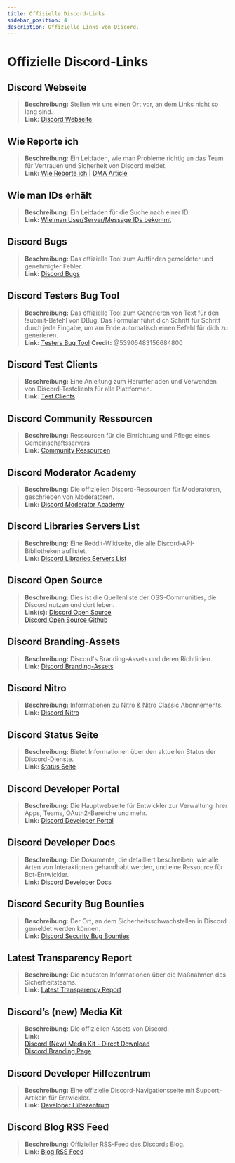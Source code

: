 ```yaml
---
title: Offizielle Discord-Links
sidebar_position: 4
description: Offizielle Links von Discord.
---
```


# Offizielle Discord-Links

## **Discord Webseite**

> **Beschreibung:** Stellen wir uns einen Ort vor, an dem Links nicht so lang sind.   <br/>
**Link:** [Discord Webseite](https://dis.gd/)

## **Wie Reporte ich**

> **Beschreibung:** Ein Leitfaden, wie man Probleme richtig an das Team für Vertrauen und Sicherheit von Discord meldet.   <br/>
**Link:**  [Wie Reporte ich](https://dis.gd/howtoreport) | [DMA Article](https://discord.com/moderation/360058643194-104:-How-to-Report-Content-to-Discord)

## **Wie man IDs erhält** 
> **Beschreibung:** Ein Leitfaden für die Suche nach einer ID.   <br/>
**Link:**  [Wie man User/Server/Message IDs bekommt](https://dis.gd/findmyid)

## **Discord Bugs**

> **Beschreibung:**  Das offizielle Tool zum Auffinden gemeldeter und genehmigter Fehler.   <br/>
**Link:** [Discord Bugs](https://bugs.discord.com/)

## **Discord Testers Bug Tool**

> **Beschreibung:** Das offizielle Tool zum Generieren von Text für den !submit-Befehl von DBug. Das Formular führt dich Schritt für Schritt durch jede Eingabe, um am Ende automatisch einen Befehl für dich zu generieren.   <br/>
**Link:** [Testers Bug Tool](https://dis.gd/bug-tool)
**Credit:** @53905483156684800

## **Discord Test Clients**

> **Beschreibung:** Eine Anleitung zum Herunterladen und Verwenden von Discord-Testclients für alle Plattformen.   <br/>
**Link:** [Test Clients](https://support.discord.com/hc/en-us/articles/360035675191-Discord-Testing-Clients)

## **Discord Community Ressourcen**

> **Beschreibung:** Ressourcen für die Einrichtung und Pflege eines Gemeinschaftsservers <br/>
**Link:** [Community Ressourcen](https://discord.com/community) <br/>

## **Discord Moderator Academy**

> **Beschreibung:** Die offiziellen Discord-Ressourcen für Moderatoren, geschrieben von Moderatoren.   <br/>
**Link:** [Discord Moderator Academy](https://dis.gd/moderation)

## **Discord Libraries Servers List**

> **Beschreibung:** Eine Reddit-Wikiseite, die alle Discord-API-Bibliotheken auflistet.   <br/>
**Link:** [Discord Libraries Servers List](https://www.reddit.com/r/discordapp/wiki/developers)

## **Discord Open Source**

> **Beschreibung:** Dies ist die Quellenliste der OSS-Communities, die Discord nutzen und dort leben.   <br/>
**Link(s):** 
[Discord Open Source](https://discord.com/open-source)   <br/>
[Discord Open Source Github](https://github.com/discord/discord-open-source)

## **Discord Branding-Assets**

> **Beschreibung:** Discord's Branding-Assets und deren Richtlinien.   <br/>
**Link:** [Discord Branding-Assets](https://discord.com/branding)

## **Discord Nitro**

> **Beschreibung:**  Informationen zu Nitro & Nitro Classic Abonnements.   <br/>
**Link:** [Discord Nitro](https://dis.gd/nitro)

## **Discord Status Seite**

> **Beschreibung:** Bietet Informationen über den aktuellen Status der Discord-Dienste.   <br/>
**Link:** [Status Seite](https://dis.gd/status)

## **Discord Developer Portal**

> **Beschreibung:** Die Hauptwebseite für Entwickler zur Verwaltung ihrer Apps, Teams, OAuth2-Bereiche und mehr.    <br/>
**Link:** [Discord Developer Portal](https://discord.com/developers/)

## **Discord Developer Docs**

> **Beschreibung:** Die Dokumente, die detailliert beschreiben, wie alle Arten von Interaktionen gehandhabt werden, und eine Ressource für Bot-Entwickler.   <br/>
**Link:** [Discord Developer Docs](https://discord.dev/)

## **Discord Security Bug Bounties**

> **Beschreibung:** Der Ort, an dem Sicherheitsschwachstellen in Discord gemeldet werden können.   <br/>
**Link:** [Discord Security Bug Bounties](https://discord.com/security)

## **Latest Transparency Report** 
> **Beschreibung:** Die neuesten Informationen über die Maßnahmen des Sicherheitsteams.   <br/>
**Link:** [Latest Transparency Report](https://discord.com/blog/discord-transparency-report-q1-2022)

## **Discord’s (new) Media Kit**

> **Beschreibung:** Die offiziellen Assets von Discord.   <br/>
**Link:** <br/>
[Discord (New) Media Kit - Direct Download](https://www.dropbox.com/sh/nabhhaq7kt59exr/AAB7U3f2pW-Jmvdul0yy7o-ia?dl=1)  <br/>
[Discord Branding Page](https://discord.com/branding)

## **Discord Developer Hilfezentrum**

> **Beschreibung:** Eine offizielle Discord-Navigationsseite mit Support-Artikeln für Entwickler. <br/>
**Link:** [Developer Hilfezentrum](https://support-dev.discord.com)

## **Discord Blog RSS Feed**

> **Beschreibung:** Offizieller RSS-Feed des Discords Blog. <br/>
**Link:** [Blog RSS Feed](https://discord.com/blog/rss.xml)